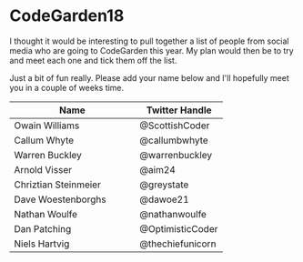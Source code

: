 # CodeGarden18
I thought it would be interesting to pull together a list of people from social media who are going to CodeGarden this year. My plan would then be to try and meet each one and tick them off the list. 

Just a bit of fun really. Please add your name below and I'll hopefully meet you in a couple of weeks time.


| Name                         | Twitter Handle    |
|------------------------------|-------------------|
| Owain Williams               | @ScottishCoder    |
| Callum Whyte                 | @callumbwhyte     |
| Warren Buckley               | @warrenbuckley    |
| Arnold Visser                | @aim24            |
| Chriztian Steinmeier         | @greystate        |
| Dave Woestenborghs           | @dawoe21          |
| Nathan Woulfe                | @nathanwoulfe     |
| Dan Patching                 | @OptimisticCoder  |
| Niels Hartvig                | @thechiefunicorn  |
